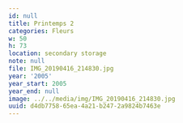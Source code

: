 ```yaml
---
id: null
title: Printemps 2
categories: Fleurs
w: 50
h: 73
location: secondary storage
note: null
file: IMG_20190416_214830.jpg
year: '2005'
year_start: 2005
year_end: null
image: ../../media/img/IMG_20190416_214830.jpg
uuid: d4db7758-65ea-4a21-b247-2a9824b7463e
---
```


